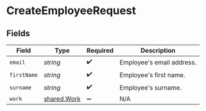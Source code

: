 # CreateEmployeeRequest


## Fields

| Field                                      | Type                                       | Required                                   | Description                                |
| ------------------------------------------ | ------------------------------------------ | ------------------------------------------ | ------------------------------------------ |
| `email`                                    | *string*                                   | :heavy_check_mark:                         | Employee's email address.                  |
| `firstName`                                | *string*                                   | :heavy_check_mark:                         | Employee's first name.                     |
| `surname`                                  | *string*                                   | :heavy_check_mark:                         | Employee's surname.                        |
| `work`                                     | [shared.Work](../../models/shared/work.md) | :heavy_minus_sign:                         | N/A                                        |